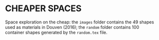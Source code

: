 # CHEAPER SPACES
Space exploration on the cheap: the `images` folder contains the 49 shapes used as materials in Douven (2016); the `random` folder contains 100 container shapes generated by the `random.tex` file.
